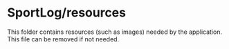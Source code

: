# SportLog/resources

This folder contains resources (such as images) needed by the application. This file can
be removed if not needed.
